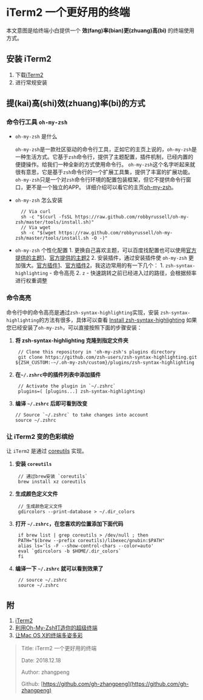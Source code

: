 # iTerm2 一个更好用的终端

本文意图是给终端小白提供一个 **效\(fang\)率\(bian\)更\(zhuang\)高\(bi\)** 的终端使用方式。

## 安装 iTerm2

1. 下载[iTerm2](https://iterm2.com/downloads.html)
2. 进行常规安装

## 提\(kai\)高\(shi\)效\(zhuang\)率\(bi\)的方式

### 命令行工具 `oh-my-zsh`

* `oh-my-zsh` 是什么

  `oh-my-zsh`是一款社区驱动的命令行工具，正如它的主页上说的，`oh-my-zsh`是一种生活方式。它基于`zsh`命令行，提供了主题配置，插件机制，已经内置的便捷操作。给我们一种全新的方式使用命令行。 `oh-my-zsh`这个名字听起来就很有意思，它是基于`zsh`命令行的一个扩展工具集，提供了丰富的扩展功能。 `oh-my-zsh`只是一个对`zsh`命令行环境的配置包装框架，但它不提供命令行窗口，更不是一个独立的APP。 详细介绍可以看它的主页[oh-my-zsh](https://ohmyz.sh/)。

* `oh-my-zsh` 怎么安装

  ```text
    // Via curl
    sh -c "$(curl -fsSL https://raw.github.com/robbyrussell/oh-my-zsh/master/tools/install.sh)"
    // Via wget
    sh -c "$(wget https://raw.github.com/robbyrussell/oh-my-zsh/master/tools/install.sh -O -)"
  ```

* `oh-my-zsh` 个性化配置 1. 更换自己喜欢主题，可以百度找配置也可以使用[官方提供的主题1](https://github.com/robbyrussell/oh-my-zsh/wiki/themes)、[官方提供的主题2](https://github.com/robbyrussell/oh-my-zsh/wiki/External-themes) 2. 安装插件，通过安装插件使 `oh-my-zsh` 更加强大。[官方插件1](https://github.com/robbyrussell/oh-my-zsh/wiki/Plugins)、[官方插件2](https://github.com/robbyrussell/oh-my-zsh/wiki/Plugins-Overview)，我这边常用的有一下几个： 1. `zsh-syntax-highlighting` - 命令高亮 2. `z` - 快速跳转之前已经进入过的路径，会根据频率进行权重调整

### 命令高亮

命令行中的命令高亮是通过`zsh-syntax-highlighting`实现，安装 `zsh-syntax-highlighting`的方法有很多，具体可以查看 [Install zsh-syntax-highlighting](https://github.com/zsh-users/zsh-syntax-highlighting/blob/master/INSTALL.md) 如果您已经安装了`oh-my-zsh`，可以直接按照下面的步骤安装：

1. **将 zsh-syntax-highlighting 克隆到指定文件夹**

   ```text
    // Clone this repository in 'oh-my-zsh's plugins directory
    git clone https://github.com/zsh-users/zsh-syntax-highlighting.git ${ZSH_CUSTOM:-~/.oh-my-zsh/custom}/plugins/zsh-syntax-highlighting
   ```

2. **在`~/.zshrc`中的插件列表中添加插件**

   ```text
    // Activate the plugin in `~/.zshrc`
    plugins=( [plugins...] zsh-syntax-highlighting)
   ```

3. **编译 `~/.zshrc` 后即可看到改变**

   ```text
   // Source `~/.zshrc` to take changes into account
   source ~/.zshrc
   ```

### 让 iTerm2 变的色彩缤纷

让 `iTerm2` 是通过 [coreutils](https://blog.csdn.net/lengye7/article/details/80270379) 实现。

1. **安装 `coreutils`**

   ```text
    // 通过brew安装 `coreutils`
    brew install xz coreutils
   ```

2. **生成颜色定义文件**

   ```text
    // 生成颜色定义文件
    gdircolors --print-database > ~/.dir_colors
   ```

3. **打开 `~/.zshrc`，在您喜欢的位置添加下面代码**

   ```text
    if brew list | grep coreutils > /dev/null ; then
    PATH="$(brew --prefix coreutils)/libexec/gnubin:$PATH"
    alias ls='ls -F --show-control-chars --color=auto'
    eval `gdircolors -b $HOME/.dir_colors`
    fi
   ```

4. **编译一下 `~/.zshrc` 就可以看到效果了**

   ```text
    // source ~/.zshrc
    source ~/.zshrc
   ```

## 附

1. [iTerm2](https://iterm2.com/)
2. [利用Oh-My-Zsh打造你的超级终端](https://blog.csdn.net/czg13548930186/article/details/72858289)
3. [让Mac OS X的终端多姿多彩](http://linfan.info/blog/2012/02/27/colorful-terminal-in-mac/)

> Title: iTerm2 一个更好用的终端
>
> Date: 2018.12.18
>
> Author: zhangpeng
>
> Github: [https://github.com/gh-zhangpeng](https://github.com/gh-zhangpeng)

